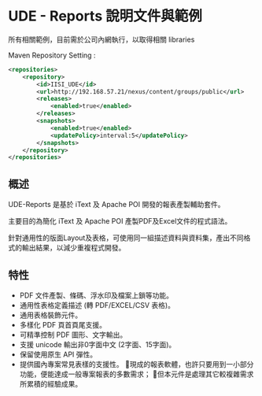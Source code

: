 # UDE - Reports 說明文件與範例

所有相關範例，目前需於公司內網執行，以取得相關 libraries

Maven Repository Setting :

```xml
<repositories>
    <repository>
        <id>IISI_UDE</id>
        <url>http://192.168.57.21/nexus/content/groups/public</url>
        <releases>
            <enabled>true</enabled>
        </releases>
        <snapshots>
            <enabled>true</enabled>
            <updatePolicy>interval:5</updatePolicy>
        </snapshots>
    </repository>
</repositories>
```

## 概述

UDE-Reports 是基於 iText 及 Apache POI 開發的報表產製輔助套件。

主要目的為簡化 iText 及 Apache POI 產製PDF及Excel文件的程式語法。

針對通用性的版面Layout及表格，可使用同一組描述資料與資料集，產出不同格式的輸出結果，以減少重複程式開發。

## 特性

* PDF 文件產製、條碼、浮水印及檔案上鎖等功能。 
* 通用性表格定義描述 \(轉 PDF/EXCEL/CSV 表格\)。 
* 通用表格裝飾元件。
* 多樣化 PDF 頁首頁尾支援。 
* 可精準控制 PDF 圖形、文字輸出。 
* 支援 unicode 輸出非0字面中文 \(2字面、15字面\)。 
* 保留使用原生 API 彈性。
* 提供國內專案常見表樣的支援性。
  現成的報表軟體，也許只要用到一小部分功能，便能達成一般專案報表的多數需求；
  但本元件是處理其它較複雜需求所累積的經驗成果。




